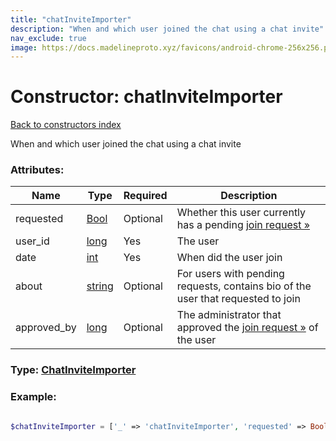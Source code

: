 ```yaml
---
title: "chatInviteImporter"
description: "When and which user joined the chat using a chat invite"
nav_exclude: true
image: https://docs.madelineproto.xyz/favicons/android-chrome-256x256.png
---
```

# Constructor: chatInviteImporter  
[Back to constructors index](/API_docs/constructors/index.html)



When and which user joined the chat using a chat invite

### Attributes:

| Name     |    Type       | Required | Description |
|----------|---------------|----------|-------------|
|requested|[Bool](/API_docs/types/Bool.html) | Optional|Whether this user currently has a pending [join request »](https://core.telegram.org/api/invites#join-requests)|
|user\_id|[long](/API_docs/types/long.html) | Yes|The user|
|date|[int](/API_docs/types/int.html) | Yes|When did the user join|
|about|[string](/API_docs/types/string.html) | Optional|For users with pending requests, contains bio of the user that requested to join|
|approved\_by|[long](/API_docs/types/long.html) | Optional|The administrator that approved the [join request »](https://core.telegram.org/api/invites#join-requests) of the user|



### Type: [ChatInviteImporter](/API_docs/types/ChatInviteImporter.html)


### Example:

```php

$chatInviteImporter = ['_' => 'chatInviteImporter', 'requested' => Bool, 'user_id' => long, 'date' => int, 'about' => 'string', 'approved_by' => long];
```  

